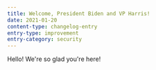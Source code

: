 ```yaml
---
title: Welcome, President Biden and VP Harris!
date: 2021-01-20
content-type: changelog-entry
entry-type: improvement
entry-category: security
---
```

Hello! We're so glad you're here!
